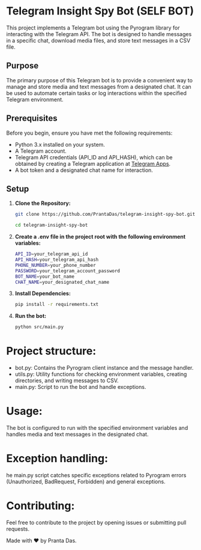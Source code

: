 # Telegram Insight Spy Bot (SELF BOT)
This project implements a Telegram bot using the Pyrogram library for interacting with the Telegram API. The bot is designed to handle messages in a specific chat, download media files, and store text messages in a CSV file.

## Purpose

The primary purpose of this Telegram bot is to provide a convenient way to manage and store media and text messages from a designated chat. It can be used to automate certain tasks or log interactions within the specified Telegram environment.

## Prerequisites

Before you begin, ensure you have met the following requirements:

- Python 3.x installed on your system.
- A Telegram account.
- Telegram API credentials (API_ID and API_HASH), which can be obtained by creating a Telegram application at [Telegram Apps](https://my.telegram.org/auth).
- A bot token and a designated chat name for interaction.

## Setup

1. **Clone the Repository:**
   ```sh
   git clone https://github.com/PrantaDas/telegram-insight-spy-bot.git

   cd telegram-insight-spy-bot
   ```
2. **Create a .env file in the project root with the following environment variables:**
    ```sh
    API_ID=your_telegram_api_id
    API_HASH=your_telegram_api_hash
    PHONE_NUMBER=your_phone_number
    PASSWORD=your_telegram_account_password
    BOT_NAME=your_bot_name
    CHAT_NAME=your_designated_chat_name

3. **Install Dependencies:**
    ```sh
    pip install -r requirements.txt

4. **Run the bot:**
    ```sh
    python src/main.py

# Project structure:
* bot.py: Contains the Pyrogram client instance and the message handler.
* utils.py: Utility functions for checking environment variables, creating directories, and writing messages to CSV.
* main.py: Script to run the bot and handle exceptions.

# Usage:
The bot is configured to run with the specified environment variables and handles media and text messages in the designated chat.

# Exception handling:
he main.py script catches specific exceptions related to Pyrogram errors (Unauthorized, BadRequest, Forbidden) and general exceptions.

# Contributing:
Feel free to contribute to the project by opening issues or submitting pull requests.

Made with :heart: by Pranta Das.
